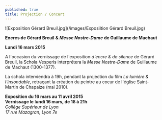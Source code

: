 ```yaml
---
published: true
title: Projection / Concert
---
```


![Exposiition Gérard Breuil.jpg](/images/Exposiition Gérard Breuil.jpg)


**Encres de Gérard Breuil**  **&** ***Messe Nostre-Dame*** **de Guillaume de Machaut**

**Lundi 16 mars 2015**  

A l'occasion du vernissage de l'exposition *d'encre & de silence* de Gérard Breuil, la Schola Vesperis interprétera la *Messe Nostre-Dame* de Guillaume de Machaut (1300-1377).

La schola interviendra à 19h, pendant la projection du film *La lumière & l'insondable*, retraçant la création du peintre au coeur de l'église Saint-Martin de Chapaize (mai 2010).

**Exposition du 16 mars au 11 avril 2015**  
**Vernissage le lundi 16 mars, de 18 à 21h**  
*Collège Supérieur de Lyon*  
*17 rue Mazagran, Lyon 7e*